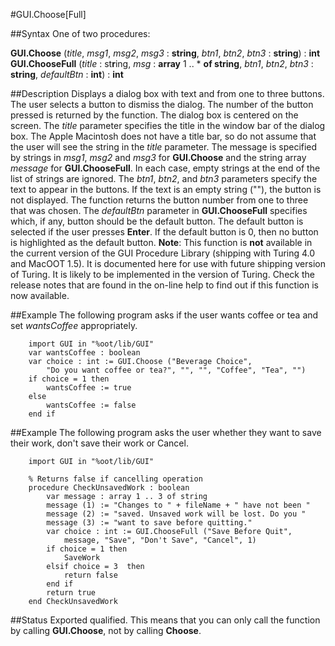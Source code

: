 
#GUI.Choose[Full]

##Syntax
One of two procedures:

**GUI.Choose** (_title_, _msg1_, _msg2_, _msg3_ : **string**,
_btn1_, _btn2_, _btn3_ : **string**) : **int**
**GUI.ChooseFull** (_title_ : st**r**ing,
_msg_ : **array** 1 .. * **of string**, 
_btn1_, _btn2_, _btn3_ : **string**, 
_defaultBtn_ : **int**) : **int** 




##Description
Displays a dialog box with text and from one to three buttons. The user selects a button to dismiss the dialog. The number of the button pressed is returned by the function. The dialog box is centered on the screen.
The _title_ parameter specifies the title in the window bar of the dialog box. The Apple Macintosh does not have a title bar, so do not assume that the user will see the string in the _title_ parameter. The message is specified by strings in _msg1_, _msg2_ and _msg3_ for **GUI.Choose** and the string array _message_ for **GUI.ChooseFull**. In each case, empty strings at the end of the list of strings are ignored. The _btn1_, _btn2_, and _btn3_ parameters specify the text to appear in the buttons. If the text is an empty string (""), the button is not displayed.
The function returns the button number from one to three that was chosen. 
The _defaultBtn_ parameter in **GUI.ChooseFull** specifies which, if any, button should be the default button. The default button is selected if the user presses **Enter**. If the default button is 0, then no button is highlighted as the default button.
**Note**: This function is **not** available in the current version of the GUI Procedure Library (shipping with Turing 4.0 and MacOOT 1.5). It is documented here for use with future shipping version of Turing. It is likely to be implemented in the version of Turing. Check the release notes that are found in the on-line help to find out if this function is now available.



##Example
The following program asks if the user wants coffee or tea and set _wantsCoffee_ appropriately.


        import GUI in "%oot/lib/GUI"
        var wantsCoffee : boolean 
        var choice : int := GUI.Choose ("Beverage Choice", 
            "Do you want coffee or tea?", "", "", "Coffee", "Tea", "")
        if choice = 1 then
            wantsCoffee := true
        else
            wantsCoffee := false
        end if
##Example
The following program asks the user whether they want to save their work, don't save their work or Cancel.


        import GUI in "%oot/lib/GUI"
        
        % Returns false if cancelling operation
        procedure CheckUnsavedWork : boolean
            var message : array 1 .. 3 of string
            message (1) := "Changes to " + fileName + " have not been "
            message (2) := "saved. Unsaved work will be lost. Do you "
            message (3) := "want to save before quitting."
            var choice : int := GUI.ChooseFull ("Save Before Quit", 
                message, "Save", "Don't Save", "Cancel", 1)
            if choice = 1 then
                SaveWork
            elsif choice = 3  then
                return false
            end if
            return true
        end CheckUnsavedWork 
##Status
Exported qualified.
This means that you can only call the function by calling **GUI.Choose**, not by calling **Choose**.


